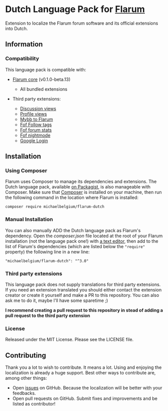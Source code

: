 # Dutch Language Pack for [Flarum](http://flarum.org/)

Extension to localize the Flarum forum software and its official extensions into Dutch.

## Information

### Compatibility

This language pack is compatible with:

* [Flarum core](https://github.com/flarum/core) (v0.1.0-beta.13)
    * All bundled extensions

* Third party extensions:
    * [Discussion views](https://discuss.flarum.org/d/7339)
    * [Profile views](https://discuss.flarum.org/d/7596)
    * [Mybb to Flarum](https://discuss.flarum.org/d/18962)
    * [Fof Follow tags](https://discuss.flarum.org/d/20525)
    * [Fof forum stats](https://discuss.flarum.org/d/22380)
    * [Fof nightmode](https://discuss.flarum.org/d/21492)
    * [Google Login](https://discuss.flarum.org/d/18250)

## Installation

### Using Composer

Flarum uses Composer to manage its dependencies and extensions. The Dutch language pack, available [on Packagist](https://packagist.org/packages/michaelbelgium/flarum-dutch), is also manageable with Composer. Make sure that [Composer](https://getcomposer.org/) is installed on your machine, then run the following command in the location where Flarum is installed:

```
composer require michaelbelgium/flarum-dutch
```

### Manual Installation

You can also manually ADD the Dutch language pack as Flarum's dependency. Open the *composer.json* file located at the root of your Flarum installation (not the language pack one!) with [a text editor](https://en.wikipedia.org/wiki/Comparison_of_text_editors), then add to the list of Flarum's dependencies (which are listed below the `"require"` property) the following line in a new line:

```
"michaelbelgium/flarum-dutch": "^3.0"
```

### Third party extensions

This language pack does not supply translations for third party extensions. If you need an extension translated you should either contact the extension creator or create it yourself and make a PR to this repository. You can also ask me to do it, maybe I'll have some sparetime ;)

**I recommend creating a pull request to this repository in stead of adding a pull request to the third party extension**

### License

Released under the MIT License. Please see the LICENSE file.

## Contributing

Thank you a lot to wish to contribute. It means a lot. Using and enjoying the localization is already a huge support. Best other ways to contribute are, among other things:

- Open [issues](https://github.com/MichaelBelgium/flarum-dutch/issues) on GitHub. Because the localization will be better with your feedbacks.
- Open pull requests on GitHub. Submit fixes and improvements and be listed as contributor!
